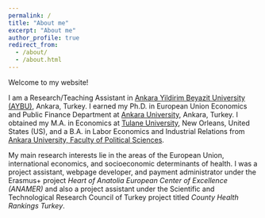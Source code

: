 ```yaml
---
permalink: /
title: "About me"
excerpt: "About me"
author_profile: true
redirect_from: 
  - /about/
  - /about.html
---
```


Welcome to my website! 

I am a Research/Teaching Assistant in [Ankara Yildirim Beyazit University (AYBU)](https://aybu.edu.tr/iktisat/en), Ankara, Turkey. I earned my Ph.D. in European Union Economics and Public Finance Department at [Ankara University](https://www.ankara.edu.tr/en/), Ankara, Turkey. I obtained my M.A. in Economics at [Tulane University](https://liberalarts.tulane.edu/departments/economics), New Orleans, United States (US), and a B.A. in Labor Economics and Industrial Relations from [Ankara University, Faculty of Political Sciences](http://www.politics.ankara.edu.tr/en/anasayfa-english/). 

My main research interests lie in the areas of the European Union, international economics, and socioeconomic determinants of health. I was a project assistant, webpage developer, and payment administrator under the Erasmus+ project _Heart of Anatolia European Center of Excellence (ANAMER)_ and also a project assistant under the Scientific and Technological Research Council of Turkey project titled _County Health Rankings Turkey_.
